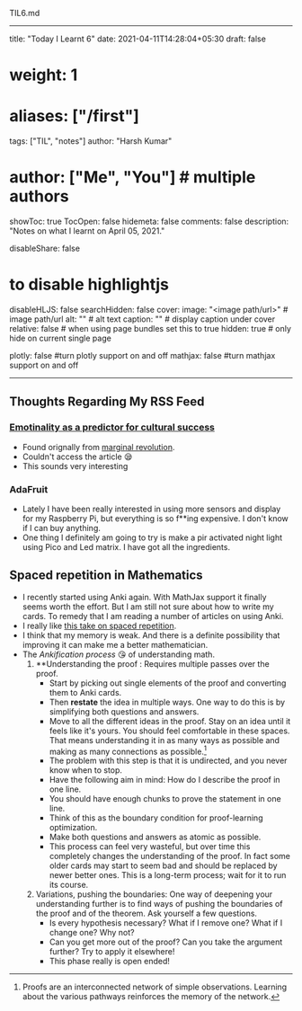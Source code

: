 TIL6.md

---
title: "Today I Learnt 6"
date: 2021-04-11T14:28:04+05:30
draft: false

# weight: 1
# aliases: ["/first"]
tags: ["TIL", "notes"]
author: "Harsh Kumar"
# author: ["Me", "You"] # multiple authors
showToc: true
TocOpen: false
hidemeta: false
comments: false
description: "Notes on what I learnt on April 05, 2021."

disableShare: false
# to disable highlightjs
disableHLJS: false
searchHidden: false
cover:
    image: "<image path/url>" # image path/url
    alt: "<alt text>" # alt text
    caption: "<text>" # display caption under cover
    relative: false # when using page bundles set this to true
    hidden: true # only hide on current single page

plotly: false #turn plotly support on and off
mathjax: false #turn mathjax support on and off

---

## Thoughts Regarding My RSS Feed

### [Emotinality as a predictor for cultural success](https://doi.org/10.1038/s41562-021-01098-5)

- Found orignally from [marginal revolution](https://marginalrevolution.com/marginalrevolution/2021/04/how-to-extract-information-from-on-line-reviews-or-why-star-wars-is-still-a-thing.html).
- Couldn't access the article 😪
- This sounds very interesting

### AdaFruit

- Lately I have been really interested in using more sensors and display for my Raspberry Pi, but everything is so f\*\*ing expensive. I don't know if I can buy anything.
- One thing I definitely am going to try is make a pir activated night light using Pico and Led matrix. I have got all the ingredients.

## Spaced repetition in Mathematics

- I recently started using Anki again. With MathJax support it finally seems worth the effort. But I am still not sure about how to write my cards. To remedy that I am reading a number of articles on using Anki. 
- I really like [this take on spaced repetition](http://cognitivemedium.com/srs-mathematics).
- I think that my memory is weak. And there is a definite possibility that improving it can make me a better mathematician.
- The *Ankification process* 😘 of understanding math.
    1. **Understanding the proof : Requires multiple passes over the proof. 
       - Start by picking out single elements of the proof and converting them to Anki cards.
       - Then **restate** the idea in multiple ways. One way to do this is by simplifying both questions and answers.
       - Move to all the different ideas in the proof. Stay on an idea until it feels like it's yours. You should feel comfortable in these spaces. That means understanding it in as many ways as possible and making as many connections as possible.[^1]
       - The problem with this step is that it is undirected, and you never know when to stop.
       - Have the following aim in mind: How do I describe the proof in one line.
       - You should have enough chunks to prove the statement in one line.
       - Think of this as the boundary condition for proof-learning optimization.
       - Make both questions and answers as atomic as possible.
       - This process can feel very wasteful, but over time this completely changes the understanding of the proof. In fact some older cards may start to seem bad and should be replaced by newer better ones. This is a long-term process; wait for it to run its course. 
    2. Variations, pushing the boundaries: One way of deepening your understanding further is to find ways of pushing the boundaries of the proof and of the theorem. Ask yourself a few questions.
       - Is every hypothesis necessary? What if I remove one? What if I change one? Why not?
       - Can you get more out of the proof? Can you take the argument further? Try to apply it elsewhere!
       - This phase really is open ended!


[^1]: Proofs are an interconnected network of simple observations. Learning about the various pathways reinforces the memory of the network.
